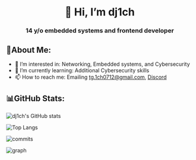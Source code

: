 <h1 align=center>👋 Hi, I’m dj1ch</h1>

<h3 align=center>14 y/o embedded systems and frontend developer</h3>

## 🔎About Me:
- 👀 I’m interested in: Networking, Embedded systems, and Cybersecurity
- 🌱 I’m currently learning: Additional Cybersecurity skills
- 📫 How to reach me: Emailing tg.1ch0712@gmail.com, [Discord](https://discord.com/users/871252436038320209)

## 📊GitHub Stats:
![dj1ch's GitHub stats](https://github-readme-stats.vercel.app/api?username=dj1ch&theme=github_dark&hide_border=true)

![Top Langs](https://github-readme-stats.vercel.app/api/top-langs/?username=dj1ch&theme=github_dark&size_weight=1&count_weight=0&exclude_repo=dj1ch.github.io,configs,mr-kushi-website-but-better&layout=compact&hide_border=true)

![commits](http://github-profile-summary-cards.vercel.app/api/cards/most-commit-language?username=dj1ch&theme=github_dark&hide_border=true)

![graph](http://github-profile-summary-cards.vercel.app/api/cards/profile-details?username=dj1ch&theme=github_dark&hide_border=true)

<!--
![dj1ch github-trophies](https://stats.dooboo.io/api/github-trophies?login=dj1ch)
![github-stats](https://stats.dooboo.io/api/github-stats-advanced?login=dj1ch)

dj1ch/dj1ch is a ✨ special ✨ repository because its `README.md` (this file) appears on your GitHub profile.
You can click the Preview link to take a look at your changes.
--->
